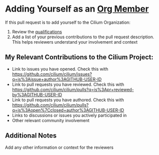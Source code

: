 # Adding Yourself as an [Org Member](https://github.com/cilium/community/blob/main/ladder/members.yaml)

If this pull request is to add yourself to the Cilium Organization:
1. Review the [qualifications](https://github.com/cilium/community/blob/main/CONTRIBUTOR-LADDER.md#organization-member)
2. Add a list of your previous contributions to the pull request description. This helps reviewers understand your involvement and context

## My Relevant Contributions to the Cilium Project:
- Link to issues you have opened. Check this with https://github.com/cilium/cilium/issues?q=is%3Aissue+author%3AGITHUB-USER-ID
- Link to pull requests you have reviewed. Check this with https://github.com/cilium/cilium/pulls?q=is%3Apr+reviewed-by%3AGITHUB-USER-ID
- Link to pull requests you have authored. Check this with https://github.com/cilium/cilium/pulls?q=is%3Aopen%7Cclosed+author%3AGITHUB-USER-ID
- Links to discussions or issues you actively participated in
- Other relevant community involvement

## Additional Notes
Add any other information or context for the reviewers
